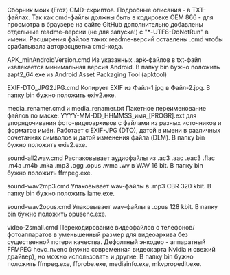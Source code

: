 Сборник моих (Froz) CMD-скриптов. Подробные описания - в TXT-файлах.
Так как cmd-файлы должны быть в кодировке OEM 866 - для просмотра в браузере на сайте GitHub дополнительно добавлены отдельные readme-версии (не для запуска!) с "*-UTF8-DoNotRun" в имени.
Расширения файлов таких readme-версий оставлены .cmd чтобы срабатывала авторасцветка cmd-кода.


APK_minAndroidVersion.cmd
Из указанных .apk-файлов в txt-файл извлекается минимальная версия Android.
В папку bin бужно положить aapt2_64.exe из Android Asset Packaging Tool (apktool)

EXIF-DTO_JPG2JPG.cmd
Копирует EXIF из Файл-1.jpg в Файл-2.jpg.
В папку bin бужно положить exiv2.exe.

media_renamer.cmd и media_renamer.txt
Пакетное переименование файлов по маске: YYYY-MM-DD_HHMMSS_имя_[PROGR].ext
для упорядочивания фото-видеоархивов с файлами из разных источников и форматов имён.
Работает с EXIF-JPG (DTO), датой в имени в различных сочетаниях символов и датой изменения файла (DLM).
В папку bin бужно положить exiv2.exe.

sound-all2wav.cmd
Распаковывает аудиофайлы из .ac3 .aac .eac3 .flac .m4a .m4b .mka .mp3 .ogg .opus .wma .wv в WAV 16 bit.
В папку bin бужно положить ffmpeg.exe.

sound-wav2mp3.cmd
Упаковывает wav-файлы в .mp3 CBR 320 kbit.
В папку bin бужно положить lame.exe.

sound-wav2opus.cmd
Упаковывает wav-файлы в .opus 128 kbit.
В папку bin бужно положить opusenc.exe.

video-2small.cmd
Перекодирование видеофайлов с телефонов/фотоаппаратов в уменьшенный размер для видеоархива без существенной потери качества.
Дефолтный энкодер - аппаратный FFMPEG hevc_nvenc (нужна современная видеокарта Nvidia и свежий драйвер), но можно использовать и другие.
В папку bin бужно положить ffmpeg.exe, ffprobe.exe, mediainfo.exe, mkvpropedit.exe.

